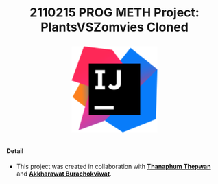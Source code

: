 <h1 align="center">2110215 PROG METH Project: PlantsVSZomvies Cloned

  
<p align="center">
  <img width="200" height="200" src="https://github.com/JetBrains/logos/blob/master/web/intellij-idea/intellij-idea.svg">
</p>

#### Detail
- This project was created in collaboration with **[Thanaphum Thepwan](https://www.github.com/tnptw)** and **[Akkharawat Burachokviwat](https://www.github.com/EarthAkkharawat)**.
